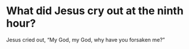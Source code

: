 # What did Jesus cry out at the ninth hour?

Jesus cried out, “My God, my God, why have you forsaken me?”
